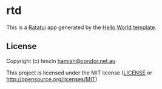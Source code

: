 # rtd

This is a [Ratatui] app generated by the [Hello World template].

[Ratatui]: https://ratatui.rs
[Hello World Template]: https://github.com/ratatui/templates/tree/main/hello-world

## License

Copyright (c) hmcln <hamish@condor.net.au>

This project is licensed under the MIT license ([LICENSE] or <http://opensource.org/licenses/MIT>)

[LICENSE]: ./LICENSE
